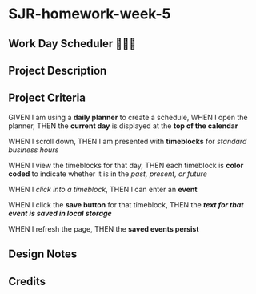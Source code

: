 # SJR-homework-week-5

## Work Day Scheduler 🌼📆📌


## Project Description


## Project Criteria

GIVEN I am using a **daily planner** to create a schedule, WHEN I open the planner, THEN the **current day** is displayed at the **top of the calendar**

WHEN I scroll down, THEN I am presented with **timeblocks** for _standard business hours_

WHEN I view the timeblocks for that day, THEN each timeblock is **color coded** to indicate whether it is in the _past, present, or future_

WHEN I _click into a timeblock_, THEN I can enter an **event**

WHEN I click the **save button** for that timeblock, THEN the _**text for that event is saved in local storage**_

WHEN I refresh the page, THEN the **saved events persist**

## Design Notes

## Credits
